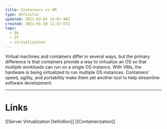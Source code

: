 ```yaml
---
title: Containers vs VM
type: definitie
updated: 2021-03-02 14:07:40Z
created: 2021-01-20 11:57:57Z
tags:
  - EA
  - IT
  - virtualization
---
```

Virtual machines and containers differ in several ways, but the primary difference is that containers provide a way to virtualize an OS so that multiple workloads can run on a single OS instance. With VMs, the hardware is being virtualized to run multiple OS instances. Containers’ speed, agility, and portability make them yet another tool to help streamline software development.

---
# Links
[[Server Virtualization Definition]]
[[Containerization]]